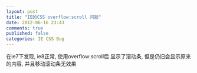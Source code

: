 ```yaml
---
layout: post
title: "IE的CSS overflow:scroll 问题"
date: 2012-06-16 23:43
comments: true
published: false
categories: IE CSS Bug 
---
```


在ie7下发现, ie8正常, 使用overflow:scroll后 显示了滚动条, 但是仍旧会显示原来的内容, 并且移动滚动条无效果